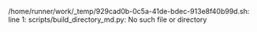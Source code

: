 /home/runner/work/_temp/929cad0b-0c5a-41de-bdec-913e8f40b99d.sh: line 1: scripts/build_directory_md.py: No such file or directory
